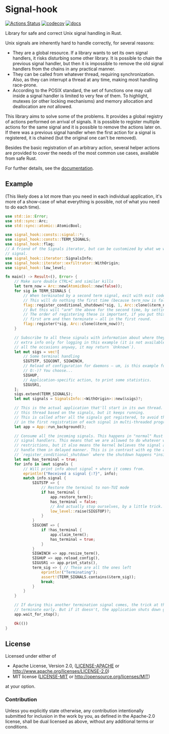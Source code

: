 # Signal-hook

[![Actions Status](https://github.com/vorner/signal-hook/workflows/test/badge.svg)](https://github.com/vorner/signal-hook/actions)
[![codecov](https://codecov.io/gh/vorner/signal-hook/branch/master/graph/badge.svg?token=3KA3R2D9fV)](https://codecov.io/gh/vorner/signal-hook)
[![docs](https://docs.rs/signal-hook/badge.svg)](https://docs.rs/signal-hook)

Library for safe and correct Unix signal handling in Rust.

Unix signals are inherently hard to handle correctly, for several reasons:

* They are a global resource. If a library wants to set its own signal handlers,
  it risks disturbing some other library. It is possible to chain the previous
  signal handler, but then it is impossible to remove the old signal handlers
  from the chains in any practical manner.
* They can be called from whatever thread, requiring synchronization. Also, as
  they can interrupt a thread at any time, making most handling race-prone.
* According to the POSIX standard, the set of functions one may call inside a
  signal handler is limited to very few of them. To highlight, mutexes (or other
  locking mechanisms) and memory allocation and deallocation are *not* allowed.

This library aims to solve some of the problems. It provides a global registry
of actions performed on arrival of signals. It is possible to register multiple
actions for the same signal and it is possible to remove the actions later on.
If there was a previous signal handler when the first action for a signal is
registered, it is chained (but the original one can't be removed).

Besides the basic registration of an arbitrary action, several helper actions
are provided to cover the needs of the most common use cases, available from
safe Rust.

For further details, see the [documentation](https://docs.rs/signal-hook).

## Example

(This likely does a lot more than you need in each individual application, it's
more of a show-case of what everything is possible, not of what you need to do
each time).

```rust
use std::io::Error;
use std::sync::Arc;
use std::sync::atomic::AtomicBool;

use signal_hook::consts::signal::*;
use signal_hook::consts::TERM_SIGNALS;
use signal_hook::flag;
// A friend of the Signals iterator, but can be customized by what we want yielded about each
// signal.
use signal_hook::iterator::SignalsInfo;
use signal_hook::iterator::exfiltrator::WithOrigin;
use signal_hook::low_level;

fn main() -> Result<(), Error> {
    // Make sure double CTRL+C and similar kills
    let term_now = Arc::new(AtomicBool::new(false));
    for sig in TERM_SIGNALS {
        // When terminated by a second term signal, exit with exit code 1.
        // This will do nothing the first time (because term_now is false).
        flag::register_conditional_shutdown(*sig, 1, Arc::clone(&term_now))?;
        // But this will "arm" the above for the second time, by setting it to true.
        // The order of registering these is important, if you put this one first, it will
        // first arm and then terminate ‒ all in the first round.
        flag::register(*sig, Arc::clone(&term_now))?;
    }

    // Subscribe to all these signals with information about where they come from. We use the
    // extra info only for logging in this example (it is not available on all the OSes or at
    // all the occasions anyway, it may return `Unknown`).
    let mut sigs = vec![
        // Some terminal handling
        SIGTSTP, SIGCONT, SIGWINCH,
        // Reload of configuration for daemons ‒ um, is this example for a TUI app or a daemon
        // O:-)? You choose...
        SIGHUP,
        // Application-specific action, to print some statistics.
        SIGUSR1,
    ];
    sigs.extend(TERM_SIGNALS);
    let mut signals = SignalsInfo::<WithOrigin>::new(&sigs)?;

    // This is the actual application that'll start in its own thread. We'll control it from
    // this thread based on the signals, but it keeps running.
    // This is called after all the signals got registered, to avoid the short race condition
    // in the first registration of each signal in multi-threaded programs.
    let app = App::run_background();

    // Consume all the incoming signals. This happens in "normal" Rust thread, not in the
    // signal handlers. This means that we are allowed to do whatever we like in here, without
    // restrictions, but it also means the kernel believes the signal already got delivered, we
    // handle them in delayed manner. This is in contrast with eg the above
    // `register_conditional_shutdown` where the shutdown happens *inside* the handler.
    let mut has_terminal = true;
    for info in &mut signals {
        // Will print info about signal + where it comes from.
        eprintln!("Received a signal {:?}", info);
        match info.signal {
            SIGTSTP => {
                // Restore the terminal to non-TUI mode
                if has_terminal {
                    app.restore_term();
                    has_terminal = false;
                    // And actually stop ourselves, by a little trick.
                    low_level::raise(SIGSTOP)?;
                }
            }
            SIGCONT => {
                if !has_terminal {
                    app.claim_term();
                    has_terminal = true;
                }
            }
            SIGWINCH => app.resize_term(),
            SIGHUP => app.reload_config(),
            SIGUSR1 => app.print_stats(),
            term_sig => { // These are all the ones left
                eprintln!("Terminating");
                assert!(TERM_SIGNALS.contains(&term_sig));
                break;
            }
        }
    }

    // If during this another termination signal comes, the trick at the top would kick in and
    // terminate early. But if it doesn't, the application shuts down gracefully.
    app.wait_for_stop();

    Ok(())
}
```

## License

Licensed under either of

 * Apache License, Version 2.0, ([LICENSE-APACHE](LICENSE-APACHE) or http://www.apache.org/licenses/LICENSE-2.0)
 * MIT license ([LICENSE-MIT](LICENSE-MIT) or http://opensource.org/licenses/MIT)

at your option.

### Contribution

Unless you explicitly state otherwise, any contribution intentionally
submitted for inclusion in the work by you, as defined in the Apache-2.0
license, shall be dual licensed as above, without any additional terms
or conditions.

